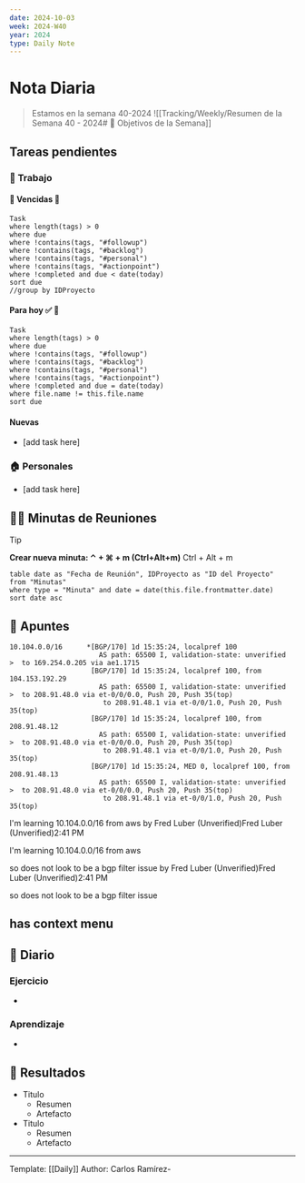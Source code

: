 ```yaml
---
date: 2024-10-03
week: 2024-W40
year: 2024
type: Daily Note
---
```


 
# Nota Diaria

> Estamos en la semana 40-2024
![[Tracking/Weekly/Resumen de la Semana 40 - 2024# 🥅 Objetivos de la Semana]]

## Tareas pendientes
### 👷 Trabajo
#### 🚩 Vencidas 👀 
 ```dataview
Task
where length(tags) > 0
where due
where !contains(tags, "#followup")
where !contains(tags, "#backlog")
where !contains(tags, "#personal")
where !contains(tags, "#actionpoint")
where !completed and due < date(today)
sort due
//group by IDProyecto
 ```
#### Para hoy ✅ 💪
 ```dataview
Task
where length(tags) > 0
where due
where !contains(tags, "#followup")
where !contains(tags, "#backlog")
where !contains(tags, "#personal")
where !contains(tags, "#actionpoint")
where !completed and due = date(today)
where file.name != this.file.name
sort due
 ```
#### Nuevas
- [add task here]

### 🏠 Personales
- [add task here]

## 🧑‍💼 Minutas de Reuniones

 > [!TIP]
 > **Crear nueva minuta: ⌃ + ⌘ + m (Ctrl+Alt+m)**
 >  Ctrl + Alt + m

 ```dataview
table date as "Fecha de Reunión", IDProyecto as "ID del Proyecto"
from "Minutas"
where type = "Minuta" and date = date(this.file.frontmatter.date)
sort date asc
```

## 📓 Apuntes

```
10.104.0.0/16      *[BGP/170] 1d 15:35:24, localpref 100  
                      AS path: 65500 I, validation-state: unverified  
>  to 169.254.0.205 via ae1.1715  
                    [BGP/170] 1d 15:35:24, localpref 100, from 104.153.192.29  
                      AS path: 65500 I, validation-state: unverified  
>  to 208.91.48.0 via et-0/0/0.0, Push 20, Push 35(top)  
                       to 208.91.48.1 via et-0/0/1.0, Push 20, Push 35(top)  
                    [BGP/170] 1d 15:35:24, localpref 100, from 208.91.48.12  
                      AS path: 65500 I, validation-state: unverified  
>  to 208.91.48.0 via et-0/0/0.0, Push 20, Push 35(top)  
                       to 208.91.48.1 via et-0/0/1.0, Push 20, Push 35(top)  
                    [BGP/170] 1d 15:35:24, MED 0, localpref 100, from 208.91.48.13  
                      AS path: 65500 I, validation-state: unverified  
>  to 208.91.48.0 via et-0/0/0.0, Push 20, Push 35(top)  
                       to 208.91.48.1 via et-0/0/1.0, Push 20, Push 35(top)

```

I'm learning 10.104.0.0/16 from aws by Fred Luber (Unverified)Fred Luber (Unverified)2:41 PM

I'm learning 10.104.0.0/16 from aws

so does not look to be a bgp filter issue by Fred Luber (Unverified)Fred Luber (Unverified)2:41 PM

so does not look to be a bgp filter issue

has context menu
- 
## 📘 Diario

### Ejercicio
- 
### Aprendizaje
- 
## 🦄  Resultados
- Titulo
	- Resumen
	- Artefacto
- Titulo
	- Resumen
	- Artefacto


---
Template: [[Daily]]
Author: Carlos Ramírez-